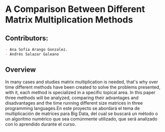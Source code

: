 # A Comparison Between Different Matrix Multiplication Methods

## Contributors:

```md
- Ana Sofia Arango Gonzalez.
- Andrés Salazar Galeano
```

## Overview

In many cases and studies matrix multiplication is needed, that's why over time different methods have been created to solve the problems presented, with it, each method is specialized in a specific topical area. In this paper three methods will be analyzed, comparing their advantages and disadvantages and the time running different size matrices in three programming languages.En este proyecto se abordará el tema de multiplicación de matrices para Big Data, del cual se buscará un método o un algoritmo numérico que sea comúnmente utilizado, que será analizado con lo aprendido durante el curso.
